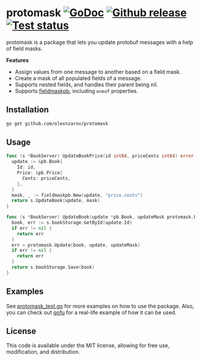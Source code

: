 # protomask [![GoDoc](https://pkg.go.dev/badge/github.com/olexnzarov/protomask)](https://pkg.go.dev/github.com/olexnzarov/protomask) [![Github release](https://img.shields.io/github/release/olexnzarov/protomask.svg)](https://github.com/olexnzarov/protomask/releases) [![Test status](https://github.com/olexnzarov/protomask/actions/workflows/tests.yml/badge.svg)](https://github.com/olexnzarov/protomask/actions/workflows/tests.yml)

protomask is a package that lets you update protobuf messages with a help of field masks.

**Features**

- Assign values from one message to another based on a field mask.
- Create a mask of all populated fields of a message. 
- Supports nested fields, and handles their parent being nil.
- Supports [fieldmaskpb](https://google.golang.org/protobuf/types/known/), including `oneof` properties.

## Installation

```sh
go get github.com/olexnzarov/protomask
```

## Usage

```go
func (s *BookServer) UpdateBookPrice(id int64, priceCents int64) error {
  update := &pb.Book{
    Id: id,
    Price: &pb.Price{
      Cents: priceCents,
    },
  }
  mask, _ := fieldmaskpb.New(update, "price.cents")
  return s.UpdateBook(update, mask)
}

func (s *BookServer) UpdateBook(update *pb.Book, updateMask protomask.FieldMask) error {
  book, err := s.bookStorage.GetById(update.Id)
  if err != nil {
    return err
  }
  err = protomask.Update(book, update, updateMask)
  if err != nil {
    return err
  }
  return s.bookStorage.Save(book)
}
```

## Examples

See [protomask_test.go](./protomask_test.go) for more examples on how to use the package. Also, you can check out [gofu](https://github.com/olexnzarov/gofu) for a real-life example of how it can be used.

## License

This code is available under the MIT license, allowing for free use, modification, and distribution.
